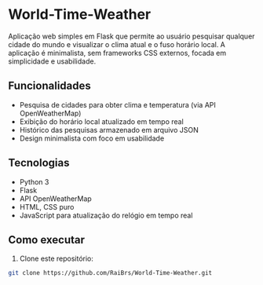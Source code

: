 # World-Time-Weather

Aplicação web simples em Flask que permite ao usuário pesquisar qualquer cidade do mundo e visualizar o clima atual e o fuso horário local. A aplicação é minimalista, sem frameworks CSS externos, focada em simplicidade e usabilidade.

## Funcionalidades

- Pesquisa de cidades para obter clima e temperatura (via API OpenWeatherMap)
- Exibição do horário local atualizado em tempo real
- Histórico das pesquisas armazenado em arquivo JSON
- Design minimalista com foco em usabilidade

## Tecnologias

- Python 3
- Flask
- API OpenWeatherMap
- HTML, CSS puro
- JavaScript para atualização do relógio em tempo real

## Como executar

1. Clone este repositório:

```bash
git clone https://github.com/RaiBrs/World-Time-Weather.git
```

